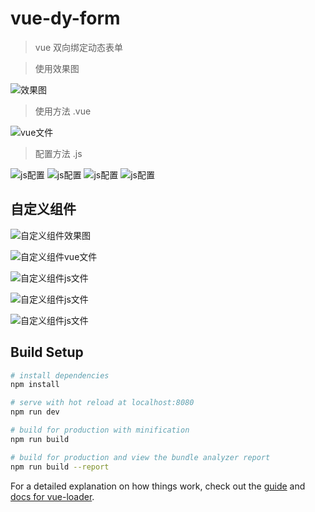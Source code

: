 # vue-dy-form

> vue 双向绑定动态表单

> 使用效果图

![效果图](./assets/xiaoguotu.jpg)

> 使用方法 .vue

![vue文件](./assets/helloworld-vue.jpg)

> 配置方法 .js

![js配置](./assets/helloworld-js-1.jpg)
![js配置](./assets/helloworld-js-2.jpg)
![js配置](./assets/helloworld-js-3.jpg)
![js配置](./assets/helloworld-js-4.jpg)

## 自定义组件

  ![自定义组件效果图](./assets/my1.jpg)

  ![自定义组件vue文件](./assets/my2.jpg)

  ![自定义组件js文件](./assets/my3.jpg)

  ![自定义组件js文件](./assets/my4.jpg)

  ![自定义组件js文件](./assets/my5.jpg)

## Build Setup

``` bash
# install dependencies
npm install

# serve with hot reload at localhost:8080
npm run dev

# build for production with minification
npm run build

# build for production and view the bundle analyzer report
npm run build --report
```

For a detailed explanation on how things work, check out the [guide](http://vuejs-templates.github.io/webpack/) and [docs for vue-loader](http://vuejs.github.io/vue-loader).

